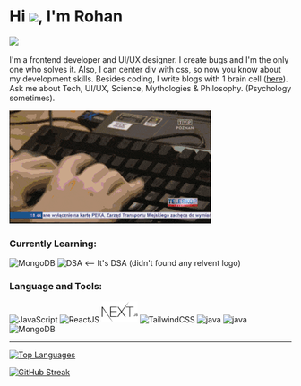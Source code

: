 <h1>Hi <img src="Data/wave.gif" width=50 >, I'm Rohan</h1>

![](https://komarev.com/ghpvc/?username=rohan-kiratsata&color=green)


I'm a frontend developer and UI/UX designer. I create bugs and I'm the only one who solves it. Also, I can center div with css, so now you know about my development skills. Besides coding, I write blogs with 1 brain cell ([here](https://rohankiratsata.xyz)).
Ask me about Tech, UI/UX, Science, Mythologies & Philosophy. (Psychology sometimes).

<img src="/Data/coding.gif" alt="">

### Currently Learning:

<img src="https://img.icons8.com/color/344/mongodb.png" alt="MongoDB" width="48px" /> <img src="https://img.icons8.com/color/344/parallel-tasks.png" alt="DSA" width="48px" /> <-- It's DSA (didn't found any relvent logo)


### Language and Tools:

<img src="https://img.icons8.com/color/344/javascript--v1.png" alt="JavaScript" width="52px"> <img src="https://img.icons8.com/plasticine/344/react.png" alt="ReactJS" width="52px"> <img src="/data/320px-Nextjs-logo.svg.png" alt="NextJS" width="64px"> <img src="https://img.icons8.com/color/344/tailwindcss.png" alt="TailwindCSS" width="52px"> <img src="/Data/java.png" alt="java" width="52px"> <img src="/Data/python_logo.png" alt="java" width="52px"> <img src="https://img.icons8.com/color/344/mongodb.png" alt="MongoDB" width="52px">

<!-- 
### Around the Web:

[![LINKEDIN](Data/linkedin.svg)](https://www.linkedin.com/in/rohankiratsata/) <a href="https://twitter.com/rohan_jpeg"><img src="https://img.icons8.com/color/344/twitter.png" alt="" width=48></a> -->


---

[![Top Languages](https://github-readme-stats.vercel.app/api/top-langs/?username=rohan-kiratsata&layout=compact)](https://github.com/anuraghazra/github-readme-stats)



[![GitHub Streak](https://github-readme-streak-stats.herokuapp.com/?user=rohan-kiratsata)](https://git.io/streak-stats)


<!-- GH Trophies -->
<!-- [![trophy](https://github-profile-trophy.vercel.app/?username=rohan-kiratsata&theme=onedark)](https://github.com/ryo-ma/github-profile-trophy) -->

